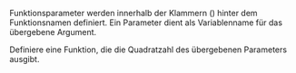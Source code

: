 Funktionsparameter werden
innerhalb der Klammern () hinter
dem Funktionsnamen definiert.
Ein Parameter dient als
Variablenname für das übergebene
Argument.

Definiere eine Funktion, die die
Quadratzahl des übergebenen Parameters
ausgibt.
